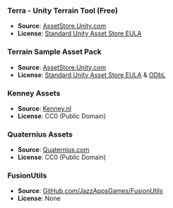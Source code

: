 ### Terra - Unity Terrain Tool (Free)
- **Source**: [AssetStore.Unity.com](https://assetstore.unity.com/packages/tools/terrain/terra-110893)
- **License**: [Standard Unity Asset Store EULA](https://unity.com/legal/as-terms)

### Terrain Sample Asset Pack
- **Source**: [AssetStore.Unity.com](https://assetstore.unity.com/packages/3d/environments/landscapes/terrain-sample-asset-pack-145808)
- **License**: [Standard Unity Asset Store EULA](https://unity.com/legal/as-terms) & [ODbL](https://opendatacommons.org/licenses/odbl/)

### Kenney Assets
- **Source**: [Kenney.nl](https://kenney.nl/)
- **License**: CC0 (Public Domain)

### Quaternius Assets
- **Source**: [Quaternius.com](https://quaternius.com/)
- **License**: CC0 (Public Domain)

### FusionUtils
- **Source**: [GitHub.com/JazzAppsGames/FusionUtils](https://github.com/JazzAppsGames/FusionUtils)
- **License**: None
